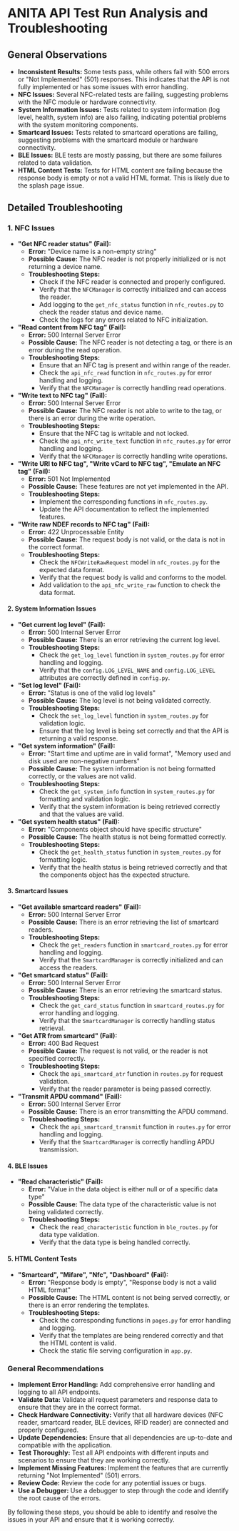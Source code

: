 # ANITA API Test Run Analysis and Troubleshooting

## General Observations

* **Inconsistent Results:** Some tests pass, while others fail with 500 errors or "Not Implemented" (501) responses. This indicates that the API is not fully implemented or has some issues with error handling.
* **NFC Issues:** Several NFC-related tests are failing, suggesting problems with the NFC module or hardware connectivity.
* **System Information Issues:** Tests related to system information (log level, health, system info) are also failing, indicating potential problems with the system monitoring components.
* **Smartcard Issues:** Tests related to smartcard operations are failing, suggesting problems with the smartcard module or hardware connectivity.
* **BLE Issues:** BLE tests are mostly passing, but there are some failures related to data validation.
* **HTML Content Tests:** Tests for HTML content are failing because the response body is empty or not a valid HTML format. This is likely due to the splash page issue.

## Detailed Troubleshooting

### 1. NFC Issues

* **"Get NFC reader status" (Fail):**
  * **Error:** "Device name is a non-empty string"
  * **Possible Cause:** The NFC reader is not properly initialized or is not returning a device name.
  * **Troubleshooting Steps:**
    * Check if the NFC reader is connected and properly configured.
    * Verify that the `NFCManager` is correctly initialized and can access the reader.
    * Add logging to the `get_nfc_status` function in `nfc_routes.py` to check the reader status and device name.
    * Check the logs for any errors related to NFC initialization.
* **"Read content from NFC tag" (Fail):**
  * **Error:** 500 Internal Server Error
  * **Possible Cause:** The NFC reader is not detecting a tag, or there is an error during the read operation.
  * **Troubleshooting Steps:**
    * Ensure that an NFC tag is present and within range of the reader.
    * Check the `api_nfc_read` function in `nfc_routes.py` for error handling and logging.
    * Verify that the `NFCManager` is correctly handling read operations.
* **"Write text to NFC tag" (Fail):**
  * **Error:** 500 Internal Server Error
  * **Possible Cause:** The NFC reader is not able to write to the tag, or there is an error during the write operation.
  * **Troubleshooting Steps:**
    * Ensure that the NFC tag is writable and not locked.
    * Check the `api_nfc_write_text` function in `nfc_routes.py` for error handling and logging.
    * Verify that the `NFCManager` is correctly handling write operations.
* **"Write URI to NFC tag", "Write vCard to NFC tag", "Emulate an NFC tag" (Fail):**
  * **Error:** 501 Not Implemented
  * **Possible Cause:** These features are not yet implemented in the API.
  * **Troubleshooting Steps:**
    * Implement the corresponding functions in `nfc_routes.py`.
    * Update the API documentation to reflect the implemented features.
* **"Write raw NDEF records to NFC tag" (Fail):**
  * **Error:** 422 Unprocessable Entity
  * **Possible Cause:** The request body is not valid, or the data is not in the correct format.
  * **Troubleshooting Steps:**
    * Check the `NFCWriteRawRequest` model in `nfc_routes.py` for the expected data format.
    * Verify that the request body is valid and conforms to the model.
    * Add validation to the `api_nfc_write_raw` function to check the data format.

#### 2. System Information Issues

* **"Get current log level" (Fail):**
  * **Error:** 500 Internal Server Error
  * **Possible Cause:** There is an error retrieving the current log level.
  * **Troubleshooting Steps:**
    * Check the `get_log_level` function in `system_routes.py` for error handling and logging.
    * Verify that the `config.LOG_LEVEL_NAME` and `config.LOG_LEVEL` attributes are correctly defined in `config.py`.
* **"Set log level" (Fail):**
  * **Error:** "Status is one of the valid log levels"
  * **Possible Cause:** The log level is not being validated correctly.
  * **Troubleshooting Steps:**
    * Check the `set_log_level` function in `system_routes.py` for validation logic.
    * Ensure that the log level is being set correctly and that the API is returning a valid response.
* **"Get system information" (Fail):**
  * **Error:** "Start time and uptime are in valid format", "Memory used and disk used are non-negative numbers"
  * **Possible Cause:** The system information is not being formatted correctly, or the values are not valid.
  * **Troubleshooting Steps:**
    * Check the `get_system_info` function in `system_routes.py` for formatting and validation logic.
    * Verify that the system information is being retrieved correctly and that the values are valid.
* **"Get system health status" (Fail):**
  * **Error:** "Components object should have specific structure"
  * **Possible Cause:** The health status is not being formatted correctly.
  * **Troubleshooting Steps:**
    * Check the `get_health_status` function in `system_routes.py` for formatting logic.
    * Verify that the health status is being retrieved correctly and that the components object has the expected structure.

#### 3. Smartcard Issues

* **"Get available smartcard readers" (Fail):**
  * **Error:** 500 Internal Server Error
  * **Possible Cause:** There is an error retrieving the list of smartcard readers.
  * **Troubleshooting Steps:**
    * Check the `get_readers` function in `smartcard_routes.py` for error handling and logging.
    * Verify that the `SmartcardManager` is correctly initialized and can access the readers.
* **"Get smartcard status" (Fail):**
  * **Error:** 500 Internal Server Error
  * **Possible Cause:** There is an error retrieving the smartcard status.
  * **Troubleshooting Steps:**
    * Check the `get_card_status` function in `smartcard_routes.py` for error handling and logging.
    * Verify that the `SmartcardManager` is correctly handling status retrieval.
* **"Get ATR from smartcard" (Fail):**
  * **Error:** 400 Bad Request
  * **Possible Cause:** The request is not valid, or the reader is not specified correctly.
  * **Troubleshooting Steps:**
    * Check the `api_smartcard_atr` function in `routes.py` for request validation.
    * Verify that the reader parameter is being passed correctly.
* **"Transmit APDU command" (Fail):**
  * **Error:** 500 Internal Server Error
  * **Possible Cause:** There is an error transmitting the APDU command.
  * **Troubleshooting Steps:**
    * Check the `api_smartcard_transmit` function in `routes.py` for error handling and logging.
    * Verify that the `SmartcardManager` is correctly handling APDU transmission.

#### 4. BLE Issues

* **"Read characteristic" (Fail):**
  * **Error:** "Value in the data object is either null or of a specific data type"
  * **Possible Cause:** The data type of the characteristic value is not being validated correctly.
  * **Troubleshooting Steps:**
    * Check the `read_characteristic` function in `ble_routes.py` for data type validation.
    * Verify that the data type is being handled correctly.

#### 5. HTML Content Tests

* **"Smartcard", "Mifare", "Nfc", "Dashboard" (Fail):**
  * **Error:** "Response body is empty", "Response body is not a valid HTML format"
  * **Possible Cause:** The HTML content is not being served correctly, or there is an error rendering the templates.
  * **Troubleshooting Steps:**
    * Check the corresponding functions in `pages.py` for error handling and logging.
    * Verify that the templates are being rendered correctly and that the HTML content is valid.
    * Check the static file serving configuration in `app.py`.

### General Recommendations

* **Implement Error Handling:** Add comprehensive error handling and logging to all API endpoints.
* **Validate Data:** Validate all request parameters and response data to ensure that they are in the correct format.
* **Check Hardware Connectivity:** Verify that all hardware devices (NFC reader, smartcard reader, BLE devices, RFID reader) are connected and properly configured.
* **Update Dependencies:** Ensure that all dependencies are up-to-date and compatible with the application.
* **Test Thoroughly:** Test all API endpoints with different inputs and scenarios to ensure that they are working correctly.
* **Implement Missing Features:** Implement the features that are currently returning "Not Implemented" (501) errors.
* **Review Code:** Review the code for any potential issues or bugs.
* **Use a Debugger:** Use a debugger to step through the code and identify the root cause of the errors.

By following these steps, you should be able to identify and resolve the issues in your API and ensure that it is working correctly.
